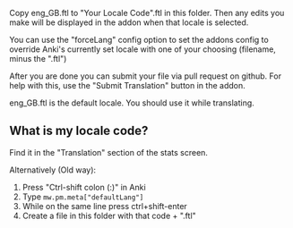 Copy eng_GB.ftl to "Your Locale Code".ftl in this folder. Then any edits you make will be displayed in the addon when that locale is selected.

You can use the "forceLang" config option to set the addons config to override Anki's currently set locale with one of your choosing (filename, minus the ".ftl")

After you are done you can submit your file via pull request on github. For help with this, use the "Submit Translation" button in the addon.

eng_GB.ftl is the default locale. You should use it while translating.

## What is my locale code?

Find it in the "Translation" section of the stats screen.

Alternatively (Old way):

1. Press "Ctrl-shift colon (:)" in Anki
2. Type `mw.pm.meta["defaultLang"]`
3. While on the same line press ctrl+shift-enter
4. Create a file in this folder with that code + ".ftl"
